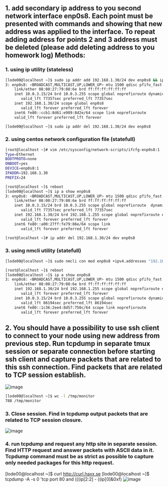 ## 1. add secondary ip address to you second network interface enp0s8. Each point must be presented with commands and showing that new address was applied to the interface. To repeat adding address for points 2 and 3 address must be deleted (please add deleting address to you homework log) Methods:
  ### 1. using ip utility (stateless)
```bash
[lode00@localhost ~]$ sudo ip addr add 192.168.1.30/24 dev enp0s8 && ip addr show enp0s8
3: enp0s8: <BROADCAST,MULTICAST,UP,LOWER_UP> mtu 1500 qdisc pfifo_fast state UP group defa                                                                                                   ult qlen 1000
    link/ether 08:00:27:79:08:6e brd ff:ff:ff:ff:ff:ff
    inet 10.0.3.15/24 brd 10.0.3.255 scope global noprefixroute dynamic enp0s8
       valid_lft 77357sec preferred_lft 77357sec
    inet 192.168.1.30/24 scope global enp0s8
       valid_lft forever preferred_lft forever
    inet6 fe80::ccb1:8d61:e989:8d2e/64 scope link noprefixroute
    valid_lft forever preferred_lft forever
 ```
 ```bash
[lode00@localhost ~]$ sudo ip addr del 192.168.1.30/24 dev enp0s8
```
### 2. using centos network configuration file (statefull)
```bash
[root@localhost ~]# vim /etc/sysconfig/network-scripts/ifcfg-enp0s8:1
Type=Ethernet
BOOTPROTO=none
ONBOOT=yes
DEVICE=enp0s8:1
IPADDR=192.168.1.30
PREFIX=24
```
```bash
[root@localhost ~]$ reboot
[lode00@localhost ~]$ ip a show enp0s8
3: enp0s8: <BROADCAST,MULTICAST,UP,LOWER_UP> mtu 1500 qdisc pfifo_fast state UP                                                                                                              group default qlen 1000
    link/ether 08:00:27:79:08:6e brd ff:ff:ff:ff:ff:ff
    inet 10.0.3.15/24 brd 10.0.3.255 scope global noprefixroute  dynamic enp0s8
       valid_lft 77357sec preferred_lft 77357sec
    inet 192.168.1.30/24 brd 192.168.1.255 scope global noprefixroute enp0s8:1
       valid_lft forever preferred_lft forever
    inet6 fe80::a00:27ff:fe79:86e/64 scope link
       valid_lft forever preferred_lft forever

[root@localhost ~]# ip addr del 192.168.1.30/24 dev enp0s8
```

###   3. using nmcli utility (statefull)
```bash
[lode00@localhost ~]$ sudo nmcli con mod enp0s8 +ipv4.addresses "192.168.1.30/24"
```
```bash
[root@localhost ~]$ reboot
[lode00@localhost ~]$ ip a show enp0s8
3: enp0s8: <BROADCAST,MULTICAST,UP,LOWER_UP> mtu 1500 qdisc pfifo_fast state UP group default qlen 1000
    link/ether 08:00:27:79:08:6e brd ff:ff:ff:ff:ff:ff
    inet 192.168.1.30/24 brd 192.168.1.255 scope global noprefixroute enp0s8
       valid_lft forever preferred_lft forever
    inet 10.0.3.15/24 brd 10.0.3.255 scope global noprefixroute dynamic enp0s8
       valid_lft 86194sec preferred_lft 86194sec
    inet6 fe80::1c36:2ee4:8d57:750c/64 scope link noprefixroute
       valid_lft forever preferred_lft forever
```
## 2. You should have a possibility to use ssh client to connect to your node using new address from previous step. Run tcpdump in separate tmux session or separate connection before starting ssh client and capture packets that are related to this ssh connection. Find packets that are related to TCP session establish.
![image](https://user-images.githubusercontent.com/62034233/147776260-50c51dad-355c-42df-9004-ab508066735b.png)

```bash
[lode00@localhost ~]$ wc -l /tmp/monitor
788 /tmp/monitor
```
### 3. Close session. Find in tcpdump output packets that are related to TCP session closure.
![image](https://user-images.githubusercontent.com/62034233/147776292-f1103cc2-3b1f-4cec-aa7f-c36744bc07fa.png)

### 4. run tcpdump and request any http site in separate session. Find HTTP request and answer packets with ASCII data in it. Tcpdump command must be as strict as possible to capture only needed packages for this http request.

[lode00@localhost ~]$ curl http://curl.haxx.se
[lode00@localhost ~]$ tcpdump -A -s 0 'tcp port 80 and (((ip[2:2] - ((ip[0]&0xf)
![image](https://user-images.githubusercontent.com/62034233/147776361-1a226e45-f35a-4a96-bfc9-acde7fff8312.png)
